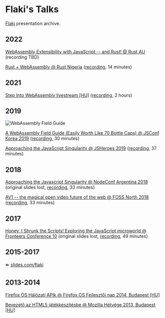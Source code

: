# Flaki's Talks

[Flaki](https://flak.is) presentation archive.


## 2022

[WebAssembly Extensibility with JavaScript -- and Rust! @ Rust AU](https://talk.flak.is/wasm/ext/rustau/) (recording TBD)

[Rust + WebAssembly @ Rust Nigeria](https://talk.flak.is/wasm/rustnigeria/) ([recording](https://youtu.be/doa9HQIsJ-I?t=2500), 14 minutes)


## 2021

[Step Into WebAssembly livestream [HU]](https://talk.flak.is/stepinto/) ([recording](https://youtu.be/ldbxZfH2vaA), 2 hours)


## 2019

![WebAssembly Field Guide](https://talk.flak.is/wasm/jsconfkorea/assets/social.png)

[A WebAssembly Field Guide (Easily Worth Like 70 Bottle Caps) @ JSConf Korea 2019](https://talk.flak.is/wasm/jsconfkorea/) ([recording](https://pityu.flaki.hu/videos/watch/962bdc3c-7525-4a84-87af-084a9420a893), 30 minutes)

[Approaching the JavaScript Singularity @ JSHeroes 2019](https://talk.flak.is/singularity/jsheroes/) ([recording](https://pityu.flaki.hu/videos/watch/73af0357-d00c-41f0-9f0e-50fe98ecc531), 37 minutes)


## 2018

[Approaching the Javascript Singularity @ NodeConf Argentina 2018](https://talk.flak.is/singularity) (original slides lost, [recording](https://pityu.flaki.hu/videos/watch/37322d06-e447-45de-8a46-35e2ba519dc8), 33 minutes)

[AV1 -- the magical open video future of the web @ FOSS North 2018](https://talk.flak.is/av1/fossnorth/) ([recording](https://www.youtube.com/watch?v=BUPCLR0okYw), 33 minutes)

## 2017

[Honey, I Shrunk the Scripts! Exploring the JavaScript microworld @ Fronteers Conference 10](https://talk.flak.is/play) (original slides lost, [recording](https://pityu.flaki.hu/videos/watch/37322d06-e447-45de-8a46-35e2ba519dc8), 49 minutes)


## 2015-2017

⏩ [slides.com/flaki](https://slides.com/flaki/)


## 2013-2014

[Firefox OS Hálózati APIk @ Firefox OS Fejlesztői nap 2014, Budapest [HU]](https://slides.flaki.hu/fxos2014/networking)

[Bevezető az HTML5 játékkészítésbe @ Mozilla Hétvége 2013, Budapest [HU]](http://slides.flaki.hu/mozhetvege13/)
